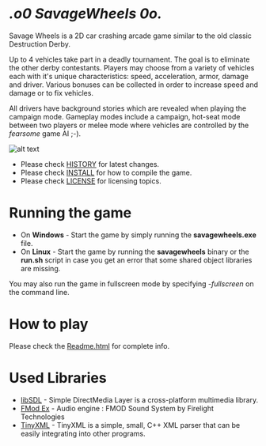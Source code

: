 _.o0 SavageWheels 0o._
==========================

Savage Wheels is a 2D car crashing arcade game similar to the old classic Destruction Derby. 

Up to 4 vehicles take part in a deadly tournament. The goal is to eliminate the other derby contestants. Players may choose from a variety of vehicles each with it's unique characteristics: speed, acceleration, armor, damage and driver. Various bonuses can be collected in order to increase speed and damage or to fix vehicles. 

All drivers have background stories which are revealed when playing the campaign mode. Gameplay modes include a campaign, hot-seat mode between two players or melee mode where vehicles are controlled by the _fearsome_ game AI ;-). 


![alt text](http://i.imgur.com/09h8j1M.jpg "Gameplay screenshot")


  * Please check [HISTORY](HISTORY) for latest changes.
  * Please check [INSTALL](INSTALL) for how to compile the game.
  * Please check [LICENSE](LICENSE) for licensing topics. 

# Running the game

  * On **Windows** - Start the game by simply running the **savagewheels.exe** file.
  * On **Linux** - Start the game by running the **savagewheels** binary or the **run.sh** script in case you get an error that some shared object libraries are missing.

  You may also run the game in fullscreen mode by specifying *-fullscreen* on the command line.

# How to play

Please check the [Readme.html](bin/Readme.html) for complete info.

# Used Libraries 
  * [libSDL](http://www.libsdl.org/) - Simple DirectMedia Layer is a cross-platform multimedia library.
  * [FMod Ex](http://www.fmod.org/fmod-sales.html) - Audio engine : FMOD Sound System by Firelight Technologies
  * [TinyXML](http://www.grinninglizard.com/tinyxml/) - TinyXML is a simple, small, C++ XML parser that can be easily integrating into other programs.
